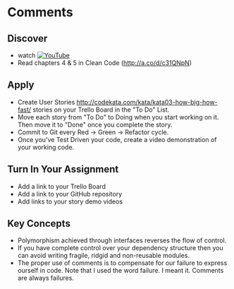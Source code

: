 # Comments

## Discover
-  watch [![YouTube](https://i.ytimg.com/vi/K0uleV1sC4E/default.jpg)](https://www.youtube.com/watch?v=K0uleV1sC4E)
- Read chapters 4 & 5 in Clean Code (http://a.co/d/c31QNpN)

## Apply
- Create User Stories http://codekata.com/kata/kata03-how-big-how-fast/ stories on your Trello Board in the "To Do" List.
- Move each story from "To Do" to Doing when you start working on it. Then move it to "Done" once you complete the story.
- Commit to Git every Red -> Green -> Refactor cycle.
- Once you’ve Test Driven your code, create a video demonstration of your working code.

## Turn In Your Assignment
- Add a link to your Trello Board
- Add a link to your GitHub repository
- Add links to your story demo videos

## Key Concepts
- Polymorphism achieved through interfaces reverses the flow of control.
- If you have complete control over your dependency structure then you can avoid writing fragile, ridgid and non-reusable modules.
- The proper use of comments is to compensate for our failure to express ourself in code. Note that I used the word failure. I meant it. Comments are always failures.

